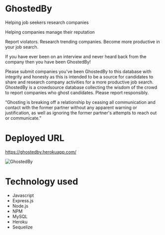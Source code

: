 # GhostedBy

Helping job seekers research companies

Helping companies manage their reputation

Report violators. Research trending companies. Become more productive in your job search.

If you have ever been on an interview and never heard back from the company then you have been GhostedBy!

Please submit companies you've been GhostedBy to this database with integrity and honesty as this is
intended to be a source for candidates to share and research company activities for a more productive job
search. GhostedBy is a crowdsource database collecting the wisdom of the crowd to report companies who ghost
candidates. Please report responsibly.

“Ghosting is breaking off a relationship by ceasing all communication and contact with the former partner
without any apparent warning or justification, as well as ignoring the former partner's attempts to reach
out or communicate.”

# Deployed URL
https://ghostedby.herokuapp.com/

![GhostedBy](https://github.com/leronj23/GhostedBy/blob/master/screenshot/ghosted-by.jpg)

# Technology used
* Javascript
* Express.js
* Node.js
* NPM
* MySQL
* Heroku
* Sequelize
